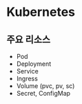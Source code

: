 # Kubernetes

## 주요 리소스

- Pod
- Deployment
- Service
- Ingress
- Volume (pvc, pv, sc)
- Secret, ConfigMap